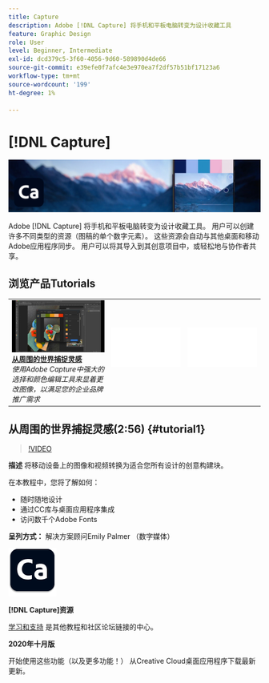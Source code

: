 ```yaml
---
title: Capture
description: Adobe [!DNL Capture] 将手机和平板电脑转变为设计收藏工具
feature: Graphic Design
role: User
level: Beginner, Intermediate
exl-id: dcd379c5-3f60-4056-9d60-589890d4de66
source-git-commit: e39efe0f7afc4e3e970ea7f2df57b51bf17123a6
workflow-type: tm+mt
source-wordcount: '199'
ht-degree: 1%

---
```


# [!DNL Capture]

![教程主图](../assets/Capture.jpg)

Adobe [!DNL Capture] 将手机和平板电脑转变为设计收藏工具。 用户可以创建许多不同类型的资源（图稿的单个数字元素）。   这些资源会自动与其他桌面和移动Adobe应用程序同步。 用户可以将其导入到其创意项目中，或轻松地与协作者共享。

## 浏览产品Tutorials

<table style="table-layout:fixed">
<tr>
 <td>
   <a href="capture.md#tutorial1">
      <img alt="从周围的世界捕捉灵感" src="../assets/capture_palmer_thumbnail.jpg" />
   </a>
    <div>
   <a href="capture.md#tutorial1"><strong>从周围的世界捕捉灵感</strong></a>
    </div>
    <em>使用Adobe Capture中强大的选择和颜色编辑工具来显着更改图像，以满足您的企业品牌推广需求</em>
    <br>
  </td>
  <td>
    <img alt="间隔物" src="../assets/Whitespacer.png" />
    <div>
    <br>
  </td>
  <td>
    <img alt="间隔物" src="../assets/Whitespacer.png" />
    <div>
    <br>
  </td>
</tr>
</table>

## 从周围的世界捕捉灵感(2:56) {#tutorial1}

>[!VIDEO](https://video.tv.adobe.com/v/326825?hidetitle=true)

**描述**
将移动设备上的图像和视频转换为适合您所有设计的创意构建块。

在本教程中，您将了解如何：
* 随时随地设计
* 通过CC库与桌面应用程序集成
* 访问数千个Adobe Fonts

**呈列方式：**
解决方案顾问Emily Palmer （数字媒体）

![Capture标志](../assets/ca_appicon_96.png)

**[!DNL Capture]资源**

[学习和支持](https://helpx.adobe.com/mobile-apps/help/capture-faq.html) 是其他教程和社区论坛链接的中心。

**2020年十月版**

开始使用这些功能（以及更多功能！） 从Creative Cloud桌面应用程序下载最新更新。
